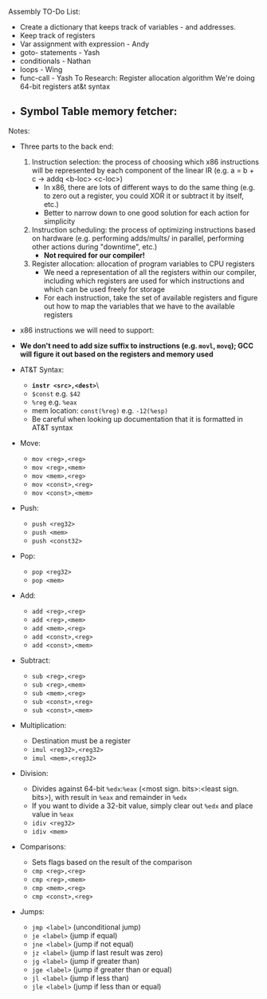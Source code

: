 Assembly TO-Do List:
 - Create a dictionary that keeps track of variables - and addresses. 
 - Keep track of registers
 - Var assignment with expression - Andy
 - goto- statements - Yash
 - conditionals - Nathan 
 - loops - Wing
 - func-call - Yash
To Research:  Register allocation algorithm
We're doing 64-bit registers at&t syntax
- Symbol Table memory fetcher: 
    - 

Notes:
- Three parts to the back end:
    1. Instruction selection: the process of choosing which x86 instructions will be represented by each component of the linear IR (e.g. a = b + c -> addq \<b-loc> \<c-loc>)
        - In x86, there are lots of different ways to do the same thing (e.g. to zero out a register, you could XOR it or subtract it by itself, etc.)
        - Better to narrow down to one good solution for each action for simplicity
    2. Instruction scheduling: the process of optimizing instructions based on hardware (e.g. performing adds/mults/ in parallel, performing other actions during "downtime", etc.)
        - **Not required for our compiler!**
    3. Register allocation: allocation of program variables to CPU registers
        - We need a representation of all the registers within our compiler, including which registers are used for which instructions and which can be used freely for storage
        - For each instruction, take the set of available registers and figure out how to map the variables that we have to the available registers

- x86 instructions we will need to support:
- **We don't need to add size suffix to instructions (e.g. `movl`, `movq`); GCC will figure it out based on the registers and memory used**
- AT&T Syntax:
    - **`instr <src>,<dest>`**\
    - `$const` e.g. `$42`
    - `%reg` e.g. `%eax`
    - mem location: `const(%reg)` e.g. `-12(%esp)`
    - Be careful when looking up documentation that it is formatted in AT&T syntax
- Move:
    - `mov <reg>,<reg>`
    - `mov <reg>,<mem>`
    - `mov <mem>,<reg>`
    - `mov <const>,<reg>`
    - `mov <const>,<mem>`
- Push:
    - `push <reg32>`
    - `push <mem>`
    - `push <const32>`
- Pop:
    - `pop <reg32>`
    - `pop <mem>`
- Add:
    - `add <reg>,<reg>`
    - `add <reg>,<mem>`
    - `add <mem>,<reg>`
    - `add <const>,<reg>`
    - `add <const>,<mem>`
- Subtract:
    - `sub <reg>,<reg>`
    - `sub <reg>,<mem>`
    - `sub <mem>,<reg>`
    - `sub <const>,<reg>`
    - `sub <const>,<mem>`
- Multiplication:
    - Destination must be a register
    - `imul <reg32>,<reg32>`
    - `imul <mem>,<reg32>`
- Division:
    - Divides against 64-bit `%edx`:`%eax` (\<most sign. bits>:\<least sign. bits>), with result in `%eax` and remainder in `%edx`
    - If you want to divide a 32-bit value, simply clear out `%edx` and place value in `%eax`
    - `idiv <reg32>`
    - `idiv <mem>`
- Comparisons:
    - Sets flags based on the result of the comparison
    - `cmp <reg>,<reg>`
    - `cmp <reg>,<mem>`
    - `cmp <mem>,<reg>`
    - `cmp <const>,<reg>`
- Jumps:
    - `jmp <label>` (unconditional jump)
    - `je <label>` (jump if equal)
    - `jne <label>` (jump if not equal)
    - `jz <label>` (jump if last result was zero)
    - `jg <label>` (jump if greater than)
    - `jge <label>` (jump if greater than or equal)
    - `jl <label>` (jump if less than)
    - `jle <label>` (jump if less than or equal)